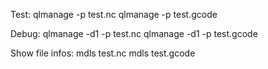 Test:
qlmanage -p test.nc
qlmanage -p test.gcode

Debug:
qlmanage -d1 -p test.nc
qlmanage -d1 -p test.gcode

Show file infos:
mdls test.nc
mdls test.gcode
